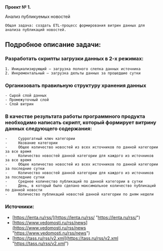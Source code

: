 **Проект № 1.**

Анализ публикуемых новостей

	Общая задача: создать ETL-процесс формирования витрин данных для анализа публикаций новостей.

## Подробное описание задачи:

### Разработать скрипты загрузки данных в 2-х режимах:
	1. Инициализирующий – загрузка полного слепка данных источника
	2. Инкрементальный – загрузка дельты данных за прошедшие сутки


### Организовать правильную структуру хранения данных
	- Сырой слой данных
	- Промежуточный слой
	- Слой витрин

### В качестве результата работы программного продукта необходимо написать скрипт, который формирует витрину данных следующего содержания:

	-     Суррогатный ключ категории
	-     Название категории
	-     Общее количество новостей из всех источников по данной категории за все время
	-     Количество новостей данной категории для каждого из источников за все время
	-     Общее количество новостей из всех источников по данной категории за последние сутки
	-     Количество новостей данной категории для каждого из источников за последние сутки
	-     Среднее количество публикаций по данной категории в сутки
	-     День, в который было сделано максимальное количество публикаций по данной новости
	-     Количество публикаций новостей данной категории по дням недели

### Источники:
- [https://lenta.ru/rss/](https://lenta.ru/rss/ "https://lenta.ru/rss/")
- [https://www.vedomosti.ru/rss/news](https://www.vedomosti.ru/rss/news "https://www.vedomosti.ru/rss/news")
- [https://tass.ru/rss/v2.xml](https://tass.ru/rss/v2.xml "https://tass.ru/rss/v2.xml")
